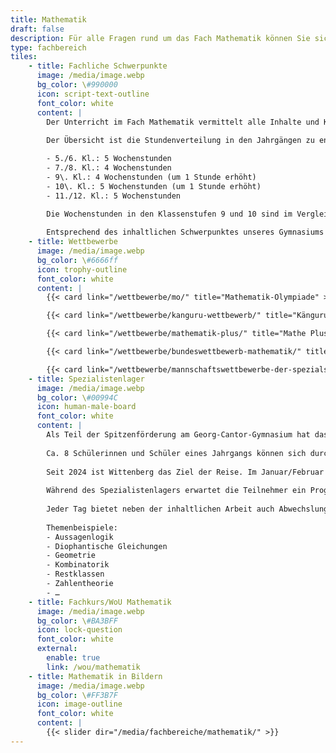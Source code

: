 ```yaml
---
title: Mathematik
draft: false
description: Für alle Fragen rund um das Fach Mathematik können Sie sich an mathematik@cantor-gymnasium.de wenden.
type: fachbereich
tiles:
    - title: Fachliche Schwerpunkte
      image: /media/image.webp
      bg_color: \#990000
      icon: script-text-outline
      font_color: white
      content: |
        Der Unterricht im Fach Mathematik vermittelt alle Inhalte und Kompetenzen, die der Lehrplan des Landes Sachsen-Anhalt vorgibt. Aufgrund es inhaltlichen Schwerpunktes der Schule, werden die Themen jedoch auf einem deutlich höheren Niveau und tiefgründiger unterrichtet als an anderen Schulen. In allen Jahrgängen gibt es ergänzende oder weiterführende Inhalte, die im schulinternen Curriculum festgeschrieben sind.  
          
        Der Übersicht ist die Stundenverteilung in den Jahrgängen zu entnehmen:

        - 5./6. Kl.: 5 Wochenstunden
        - 7./8. Kl.: 4 Wochenstunden
        - 9\. Kl.: 4 Wochenstunden (um 1 Stunde erhöht)
        - 10\. Kl.: 5 Wochenstunden (um 1 Stunde erhöht)
        - 11./12. Kl.: 5 Wochenstunden

        Die Wochenstunden in den Klassenstufen 9 und 10 sind im Vergleich zu anderen Gymnasien um eine Stunde erhöht, um den Inhalten des Lehrplans voll gerecht werden zu können und auf die Oberstufe optimal vorzubereiten.  
          
        Entsprechend des inhaltlichen Schwerpunktes unseres Gymnasiums und des Anliegens, die allgemeine Studierfähigkeit zu fördern, belegen alle Schülerinnen und Schüler in der Oberstufe einen Mathematikkurs auf erhöhtem Anforderungsniveau. Zur Vorbereitung auf die Oberstufe werden bereits in der Klassenstufe 10 leistungshomogene Mathematikkurse gebildet, die in der Regel von den zukünftigen Fachlehrern der Oberstufe geführt werden. Die Kurse teilen sich auf in einen Profilkurs sowie zwei reguläre Kurse. Die Teilnehmer beider Kursarten können am Ende das Abitur auf grundlegendem oder erhöhtem Niveau ablegen. Im Profilkurs bekommen die Schülerinnen und Schüler eine vertiefte mathematische Ausbildung, die in Teilen über die Schulmathematik hinausgeht. In den beiden regulären Kursen liegt der Fokus stärker auf dem intensiven Üben der Inhalte des Fachlehrplans und der Prüfungsvorbereitung.
    - title: Wettbewerbe
      image: /media/image.webp
      bg_color: \#6666ff
      icon: trophy-outline
      font_color: white
      content: |
        {{< card link="/wettbewerbe/mo/" title="Mathematik-Olympiade" >}}

        {{< card link="/wettbewerbe/kanguru-wettbewerb/" title="Känguru-Wettbewerb" >}}

        {{< card link="/wettbewerbe/mathematik-plus/" title="Mathe Plus" >}}

        {{< card link="/wettbewerbe/bundeswettbewerb-mathematik/" title="Bundeswettbewerb Mathematik" >}}

        {{< card link="/wettbewerbe/mannschaftswettbewerbe-der-spezialschulen/" title="Mannschaftswettbewerbe der Spezialschulen" >}}
    - title: Spezialistenlager
      image: /media/image.webp
      bg_color: \#00994C
      icon: human-male-board
      font_color: white
      content: |
        Als Teil der Spitzenförderung am Georg-Cantor-Gymnasium hat das Spezialistenlager eine lange Tradition. Für eine Woche nehmen dabei die besten Mathematikerinnen und Mathematiker unserer Schule an einer gemeinsamen Fahrt teil, um sich unter besten Bedingungen fachlich weiterzubilden und austauschen zu können.  
          
        Ca. 8 Schülerinnen und Schüler eines Jahrgangs können sich durch ihre Leistungen in der zweiten Runde der Mathematikolympiade oder durch die Empfehlung ihrer Lehrkraft im Fach Mathematik qualifizieren.  
          
        Seit 2024 ist Wittenberg das Ziel der Reise. Im Januar/Februar verbringen drei Lehrkräfte unseres Gymnasiums je eine Woche mit Schülerinnen und Schülern der Klassenstufen 5-7 bzw. 8-11 in der dortigen Jugendherberge.  
          
        Während des Spezialistenlagers erwartet die Teilnehmer ein Programm, das den fachlichen Fokus ganz auf die Mathematik legt. In Vorträgen der Lehrkräfte werden Einblicke in mathematische Themen gegeben, die nicht Teil des Lehrplans sind, jedoch Interesse am Fach fördern sollen oder hilfreich bei Wettbewerben sein können. Die meiste Zeit kommen die Schülerinnen und Schüler in kleinen Jahrgangsgruppen zusammen, um Lösungsstrategien kennenzulernen und gemeinsam an herausfordernden Aufgaben zu arbeiten. Das Spezialistenlager der Jahrgänge 8-11 wird außerdem durch den Besuch einer universitären Einrichtung ergänzt.  
          
        Jeder Tag bietet neben der inhaltlichen Arbeit auch Abwechslung durch Freizeitangebote, die die Gemeinschaft stärken sollen, und Ruhephasen.  
          
        Themenbeispiele:
        - Aussagenlogik
        - Diophantische Gleichungen
        - Geometrie
        - Kombinatorik 
        - Restklassen
        - Zahlentheorie
        - …
    - title: Fachkurs/WoU Mathematik
      image: /media/image.webp
      bg_color: \#BA3BFF
      icon: lock-question
      font_color: white
      external:
        enable: true
        link: /wou/mathematik
    - title: Mathematik in Bildern
      image: /media/image.webp
      bg_color: \#FF3B7F
      icon: image-outline
      font_color: white
      content: |
        {{< slider dir="/media/fachbereiche/mathematik/" >}}
---
```

